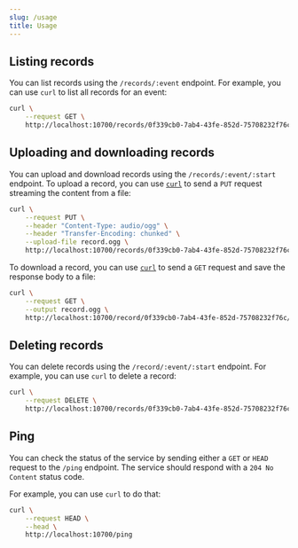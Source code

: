 ```yaml
---
slug: /usage
title: Usage
---
```


## Listing records

You can list records using the `/records/:event` endpoint.
For example, you can use `curl` to list all records for an event:

```sh
curl \
    --request GET \
    http://localhost:10700/records/0f339cb0-7ab4-43fe-852d-75708232f76c
```

## Uploading and downloading records

You can upload and download records
using the `/records/:event/:start` endpoint.
To upload a record, you can use
[`curl`](https://curl.se) to send a `PUT` request
streaming the content from a file:

```sh
curl \
    --request PUT \
    --header "Content-Type: audio/ogg" \
    --header "Transfer-Encoding: chunked" \
    --upload-file record.ogg \
    http://localhost:10700/records/0f339cb0-7ab4-43fe-852d-75708232f76c/2024-01-01T00:00:00
```

To download a record, you can use
[`curl`](https://curl.se) to send a `GET` request
and save the response body to a file:

```sh
curl \
    --request GET \
    --output record.ogg \
    http://localhost:10700/record/0f339cb0-7ab4-43fe-852d-75708232f76c/2024-01-01T00:00:00
```

## Deleting records

You can delete records using the `/record/:event/:start` endpoint.
For example, you can use `curl` to delete a record:

```sh
curl \
    --request DELETE \
    http://localhost:10700/records/0f339cb0-7ab4-43fe-852d-75708232f76c/2024-01-01T00:00:00
```

## Ping

You can check the status of the service by sending
either a `GET` or `HEAD` request to the `/ping` endpoint.
The service should respond with a `204 No Content` status code.

For example, you can use `curl` to do that:

```sh
curl \
    --request HEAD \
    --head \
    http://localhost:10700/ping
```
